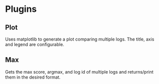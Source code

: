 # Plugins



## Plot
Uses matplotlib to generate a plot comparing multiple logs. The title, axis and legend are
configurable.

## Max
Gets the max score, argmax, and log id of multiple logs and returns/print them in the desired format.